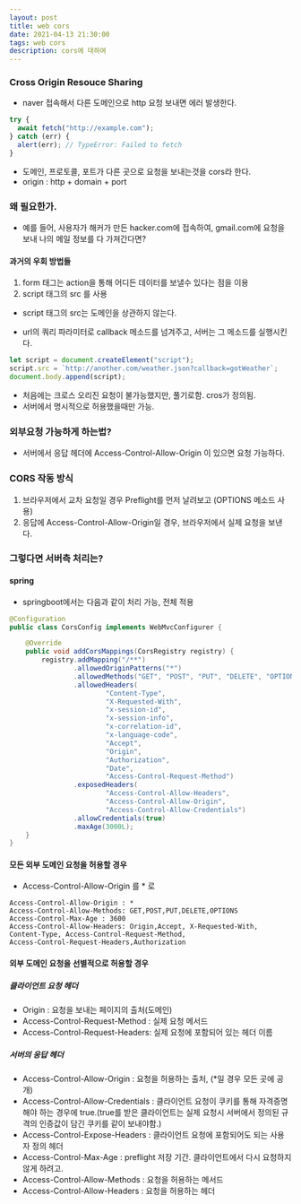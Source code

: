 ```yaml
---
layout: post
title: web cors
date: 2021-04-13 21:30:00
tags: web cors
description: cors에 대하여
---
```


### Cross Origin Resouce Sharing

- naver 접속해서 다른 도메인으로 http 요청 보내면 에러 발생한다.

```javascript
try {
  await fetch("http://example.com");
} catch (err) {
  alert(err); // TypeError: Failed to fetch
}
```

- 도메인, 프로토콜, 포트가 다른 곳으로 요청을 보내는것을 cors라 한다.
- origin : http + domain + port

### 왜 필요한가.

- 예를 들어, 사용자가 해커가 만든 hacker.com에 접속하여, gmail.com에 요청을 보내 나의 메일 정보를 다 가져간다면?

#### 과거의 우회 방법들

1. form 태그는 action을 통해 어디든 데이터를 보낼수 있다는 점을 이용
2. script 태그의 src 를 사용

- script 태그의 src는 도메인을 상관하지 않는다.

- url의 쿼리 파라미터로 callback 메소드를 넘겨주고, 서버는 그 메소드를 실행시킨다.

```javascript
let script = document.createElement("script");
script.src = `http://another.com/weather.json?callback=gotWeather`;
document.body.append(script);
```

- 처음에는 크로스 오리진 요청이 불가능했지만, 풀기로함. cros가 정의됨.
- 서버에서 명시적으로 허용했을때만 가능.

### 외부요청 가능하게 하는법?

- 서버에서 응답 헤더에 Access-Control-Allow-Origin 이 있으면 요청 가능하다.

### CORS 작동 방식

1. 브라우저에서 교차 요청일 경우 Preflight를 먼저 날려보고 (OPTIONS 메소드 사용)
2. 응답에 Access-Control-Allow-Origin일 경우, 브라우저에서 실제 요청을 보낸다.

### 그렇다면 서버측 처리는?

#### spring

- springboot에서는 다음과 같이 처리 가능, 전체 적용

```java
@Configuration
public class CorsConfig implements WebMvcConfigurer {

    @Override
    public void addCorsMappings(CorsRegistry registry) {
        registry.addMapping("/**")
                .allowedOriginPatterns("*")
                .allowedMethods("GET", "POST", "PUT", "DELETE", "OPTIONS")
                .allowedHeaders(
                        "Content-Type",
                        "X-Requested-With",
                        "x-session-id",
                        "x-session-info",
                        "x-correlation-id",
                        "x-language-code",
                        "Accept",
                        "Origin",
                        "Authorization",
                        "Date",
                        "Access-Control-Request-Method")
                .exposedHeaders(
                        "Access-Control-Allow-Headers",
                        "Access-Control-Allow-Origin",
                        "Access-Control-Allow-Credentials")
                .allowCredentials(true)
                .maxAge(3000L);
    }
}
```

#### 모든 외부 도메인 요청을 허용할 경우

- Access-Control-Allow-Origin 를 \* 로

```
Access-Control-Allow-Origin : *
Access-Control-Allow-Methods: GET,POST,PUT,DELETE,OPTIONS
Access-Control-Max-Age : 3600
Access-Control-Allow-Headers: Origin,Accept, X-Requested-With, Content-Type, Access-Control-Request-Method,
Access-Control-Request-Headers,Authorization
```

#### 외부 도메인 요청을 선별적으로 허용할 경우

##### 클라이언트 요청 헤더

- Origin : 요청을 보내는 페이지의 출처(도메인)
- Access-Control-Request-Method : 실제 요청 메서드
- Access-Control-Request-Headers: 실제 요청에 포함되어 있는 헤더 이름

##### 서버의 응답 헤더

- Access-Control-Allow-Origin : 요청을 허용하는 출처, (\*일 경우 모든 곳에 공개)
- Access-Control-Allow-Credentials : 클라이언트 요청이 쿠키를 통해 자격증명 해야 하는 경우에 true.(true를 받은 클라이언트는 실제 요청시 서버에서 정의된 규격의 인증값이 담긴 쿠키를 같이 보내야함.)
- Access-Control-Expose-Headers : 클라이언트 요청에 포함되어도 되는 사용자 정의 헤더
- Access-Control-Max-Age : preflight 저장 기간. 클라이언트에서 다시 요청하지 않게 하려고.
- Access-Control-Allow-Methods : 요청을 허용하는 메서드
- Access-Control-Allow-Headers : 요청을 허용하는 헤더
